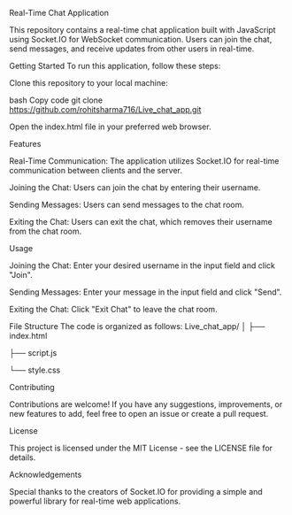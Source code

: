 Real-Time Chat Application

This repository contains a real-time chat application built with JavaScript using Socket.IO for WebSocket communication. Users can join the chat, send messages, and receive updates from other users in real-time.

Getting Started
To run this application, follow these steps:

Clone this repository to your local machine:

bash
Copy code
git clone https://github.com/rohitsharma716/Live_chat_app.git

Open the index.html file in your preferred web browser.

Features

Real-Time Communication: The application utilizes Socket.IO for real-time communication between clients and the server.

Joining the Chat: Users can join the chat by entering their username.

Sending Messages: Users can send messages to the chat room.

Exiting the Chat: Users can exit the chat, which removes their username from the chat room.

Usage

Joining the Chat: Enter your desired username in the input field and click "Join".

Sending Messages: Enter your message in the input field and click "Send".

Exiting the Chat: Click "Exit Chat" to leave the chat room.

File Structure
The code is organized as follows:
Live_chat_app/
│
├── index.html

├── script.js

└── style.css

Contributing

Contributions are welcome! If you have any suggestions, improvements, or new features to add, feel free to open an issue or create a pull request.

License

This project is licensed under the MIT License - see the LICENSE file for details.

Acknowledgements

Special thanks to the creators of Socket.IO for providing a simple and powerful library for real-time web applications.
